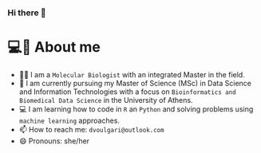 ### Hi there 👋

# 💻🌸 About me

- 👩‍🔬 I am a  `Molecular Biologist` with an integrated Master in the field.
- 🔭 I am currently pursuing my Master of Science (MSc) in Data Science and Information Technologies with a focus on `Bioinformatics and Biomedical Data Science` in the University of Athens.
- 💻 I am learning how to code in `R` an `Python` and solving problems using  `machine learning` approaches.
- 📫 How to reach me: `dvoulgari@outlook.com`
- 😄 Pronouns: she/her
